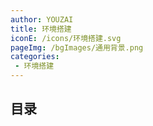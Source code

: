```yaml
---
author: YOUZAI
title: 环境搭建
iconE: /icons/环境搭建.svg
pageImg: /bgImages/通用背景.png
categories:
 - 环境搭建
---
```


## 目录